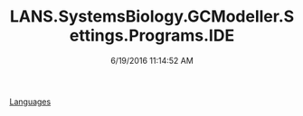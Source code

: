 ﻿---
title: LANS.SystemsBiology.GCModeller.Settings.Programs.IDE
date: 6/19/2016 11:14:52 AM
---

[Languages](T-LANS.SystemsBiology.GCModeller.Settings.Programs.IDE.Languages.html)
